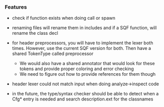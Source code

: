 ### Features
* check if function exists when doing call or spawn
* renaming files will rename them in includes and if a SQF function, will rename the class decl
* for header preprocessors, you will have to implement the lexer both times. However, use the current SQF version for both. Then have a shared TokenType called preprocessor
    * We would also have a shared annotator that would look for these tokens and provide proper coloring and error checking
    * We need to figure out how to provide references for them though
* header lexer could not match input when doing analyze->inspect code


* in the future, the type/syntax checker should be able to detect when a Cfg* entry is needed and search description.ext for the classnames
